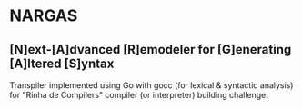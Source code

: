<style>h1,h2,h3,h4 { border-bottom: 0; } </style>

# NARGAS
## [N]ext-[A]dvanced [R]emodeler for [G]enerating [A]ltered [S]yntax

Transpiler implemented using Go with gocc (for lexical & syntactic analysis) for "Rinha de Compilers" compiler (or interpreter) building challenge.